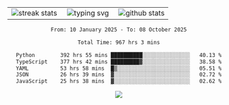 <div align="center">
  <table style="border: none;" border="0" cellspacing="0" cellpadding="0">
    <tr>
      <td align="center" width="33%">
        <img src="https://github-readme-streak-stats.herokuapp.com/?user=kurtismassey&theme=tokyonight&hide_border=true" alt="streak stats" />
      </td>
      <td align="center" width="33%">
        <img src="https://readme-typing-svg.herokuapp.com/?font=Fira+Code&weight=600&size=15&duration=4000&pause=1000&color=00FF00&center=true&vCenter=true&random=false&width=150&lines=Hey%2C+I%27m+Kurtis!" alt="typing svg" />
      </td>
      <td align="center" width="33%">
        <img src="https://github-readme-stats.vercel.app/api?username=kurtismassey&show_icons=true&theme=tokyonight&hide_title=true" alt="github stats" />
      </td>
    </tr>
  </table>
</div>
<div align="center">

<!--START_SECTION:waka-->

```txt
From: 10 January 2025 - To: 08 October 2025

Total Time: 967 hrs 3 mins

Python        392 hrs 55 mins ██████████░░░░░░░░░░░░░░░   40.13 %
TypeScript    377 hrs 42 mins █████████▓░░░░░░░░░░░░░░░   38.58 %
YAML          53 hrs 58 mins  █▒░░░░░░░░░░░░░░░░░░░░░░░   05.51 %
JSON          26 hrs 39 mins  ▓░░░░░░░░░░░░░░░░░░░░░░░░   02.72 %
JavaScript    25 hrs 38 mins  ▓░░░░░░░░░░░░░░░░░░░░░░░░   02.62 %
```

<!--END_SECTION:waka-->

  <img src="https://github-readme-activity-graph.vercel.app/graph?username=kurtismassey&theme=tokyo-night&hide_border=true&custom_title=Contribution%20Graph" />

</div>